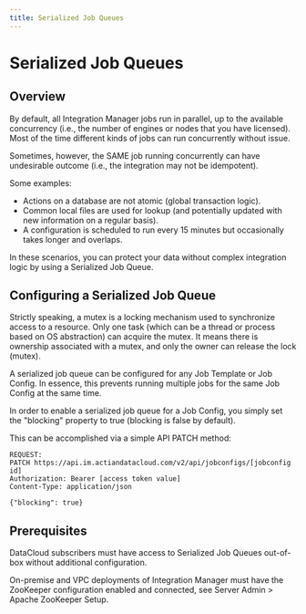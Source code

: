 ```yaml
---
title: Serialized Job Queues
---
```


# Serialized Job Queues

## Overview

By default, all Integration Manager jobs run in parallel, up to the available concurrency (i.e., the number of engines or nodes that you have licensed). Most of the time different kinds of jobs can run concurrently without issue.

Sometimes, however, the SAME job running concurrently can have undesirable outcome (i.e., the integration may not be idempotent).

Some examples:
* Actions on a database are not atomic (global transaction logic).
* Common local files are used for lookup (and potentially updated with new information on a regular basis).
* A configuration is scheduled to run every 15 minutes but occasionally takes longer and overlaps.

In these scenarios, you can protect your data without complex integration logic by using a Serialized Job Queue.

## Configuring a Serialized Job Queue

Strictly speaking, a mutex is a locking mechanism used to synchronize access to a resource. Only one task (which can be a thread or process based on OS abstraction) can acquire the mutex. It means there is ownership associated with a mutex, and only the owner can release the lock (mutex). 

A serialized job queue can be configured for any Job Template or Job Config. In essence, this prevents running multiple jobs for the same Job Config at the same time.

In order to enable a serialized job queue for a Job Config, you simply set the "blocking" property to true (blocking is false by default).

This can be accomplished via a simple API PATCH method:

```
REQUEST:
PATCH https://api.im.actiandatacloud.com/v2/api/jobconfigs/[jobconfig id]
Authorization: Bearer [access token value]
Content-Type: application/json

{"blocking": true}
```

## Prerequisites

DataCloud subscribers must have access to Serialized Job Queues out-of-box without additional configuration.

On-premise and VPC deployments of Integration Manager must have the ZooKeeper configuration enabled and connected, see Server Admin > Apache ZooKeeper Setup.